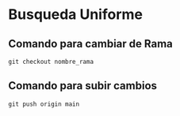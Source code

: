 # Busqueda Uniforme 

## Comando para cambiar de Rama

````
git checkout nombre_rama
````

## Comando para subir cambios 

```
git push origin main
```

